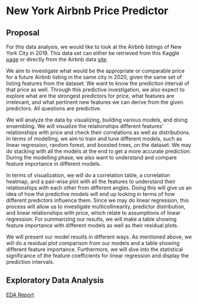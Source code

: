 # New York Airbnb Price Predictor

## Proposal

For this data analysis, we would like to look at the Airbnb listings of New York City in 2019. This data set can either be retrieved from this Kaggle [page](https://www.kaggle.com/dgomonov/new-york-city-airbnb-open-data) or directly from the Airbnb data [site](http://insideairbnb.com/get-the-data.html).

We aim to investigate what would be the appropriate or comparable price for a future Airbnb listing in the same city in 2020, given the same set of listing features from the dataset. We want to know the prediction interval of that price as well. Through this predictive investigation, we also expect to explore what are the strongest predictors for price, what features are irrelevant, and what pertinent new features we can derive from the given predictors. All questions are predictive.

We will analyze the data by visualizing, building various models, and doing ensembling. We will visualize the relationships different features' relationships with price and check their correlations as well as distributions. In terms of modelling, we aim to train and tune different models, such as linear regression, random forest, and boosted trees, on the dataset. We may do stacking with all the models at the end to get a more accurate prediction. During the modelling phase, we also want to understand and compare feature importance in different models.

In terms of visualization, we will do a correlation table, a correlation heatmap, and a pair-wise plot with all the features to understand their relationships with each other from different angles. Doing this will give us an idea of how the predictive models will end up looking in terms of how different predictors influence them. Since we may do linear regression, this process will allow us to investigate multicollinearity, predictor distribution, and linear relationships with price, which relate to assumptions of linear regression. For summarizing our results, we will make a table showing feature importance with different models as well as their residual plots.

We will present our model results in different ways. As mentioned above, we will do a residual plot comparison from our models and a table showing different feature importance. Furthermore, we will dive into the statistical significance of the feature coefficients for linear regression and display the prediction intervals.

## Exploratory Data Analysis
[EDA Report](https://github.com/UBC-MDS/DSCI_522_Group405/blob/master/doc/EDA_report.ipynb)